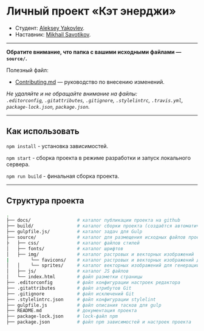 # Личный проект «Кэт энерджи»

* Студент: [Aleksey Yakovlev](https://up.htmlacademy.ru/adaptive/26/user/2041611).
* Наставник: [Mikhail Savotikov](https://htmlacademy.ru/profile/id98316).

---

**Обратите внимание, что папка с вашими исходными файлами — `source/`.**

Полезный файл:

- [Contributing.md](Contributing.md) — руководство по внесению изменений.

_Не удаляйте и не обращайте внимание на файлы:_<br>
_`.editorconfig`, `.gitattributes`, `.gitignore`, `.stylelintrc`, `.travis.yml`, `package-lock.json`, `package.json`._

---

## Как использовать

`npm install` - установка зависимостей.

`npm start` - сборка проекта в режиме разработки и запуск локального сервера.

`npm run build` - финальная сборка проекта.

---

## Структура проекта

```bash
.
├── docs/                 # каталог публикации проекта на github
├── build/                # каталог сборки проекта (cоздаётся автоматически)
├── gulpfile.js/          # каталог задач для Gulp
├── source/               # каталог для размещения исходных файлов проекта
├   ├── css/              # каталог файлов стилей
│   ├── fonts/            # каталог шрифтов
│   ├── img/              # каталог растровых и векторных изображений
|        └── favicons/    # каталог растровых и векторных изображений для выбора нужной фавиконки
│   │    └── sprites/     # каталог векторных изображений для генерации векторного спрайта
│   ├── js/               # каталог JS файлов
│   └── index.html        # файл разметки страницы
├── .editorconfig         # файл конфигурации настроек редактора
├── .gitattributes        # файл атрибутов Git
├── .gitignore            # файл исключений Git
├── .stylelintrc.json     # файл конфигурации stylelint
├── gulpfile.js           # файл описания тасков для gulp
├── README.md             # документация проекта
├── package-lock.json     # lock-файл npm
├── package.json          # файл npm зависимостей и настроек проекта
```
